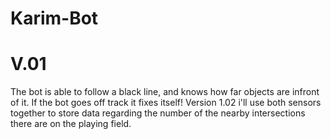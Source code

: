 # Karim-Bot

# V.01 
The bot is able to follow a black line, and knows how far objects are infront of it. If the bot goes off track it fixes itself! Version 1.02 i'll use both sensors together to store data regarding the number of the nearby intersections there are on the playing field. 


